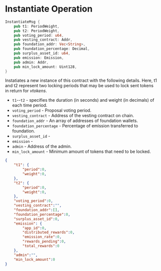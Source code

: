 # Instantiate Operation

```rust
InstantiateMsg {
    pub t1: PeriodWeight,
    pub t2: PeriodWeight,
    pub voting_period: u64,
    pub vesting_contract: Addr,
    pub foundation_addr: Vec<String>,
    pub foundation_percentage: Decimal,
    pub surplus_asset_id: u64,
    pub emission: Emission,
    pub admin: Addr,
    pub min_lock_amount: Uint128,
}
```

Instatiates a new instance of this contract with the following details. Here,
t1 and t2 represent two locking periods that may be used to lock sent tokens
in return for *vtokens*.

* `t1`--`t2` - specifies the duration (in seconds) and weight (in decimals) of each time period.
* `voting_period` - Proposal voting period.
* `vesting_contract` - Address of the vesting contract on chain.
* `foundation_addr` - An array of addresses of foundation wallets.
* `foundation_percentage` - Percentage of emission transferred to foundation.
* `surplus_asset_id` -
* `emission` -
* `admin` - Address of the admin.
* `min_lock_amount` - Minimum amount of tokens that need to be locked.

```json
{
    "t1": {
        "period":0,
        "weight":0,
    },
    "t2": {
        "period":0,
        "weight":0,
    },
    "voting_period":0,
    "vesting_contract":"",
    "foundation_addr":[],
    "foundation_percentage":0,
    "surplus_asset_id":0,
    "emission": {
        "app_id":0,
        "distributed_rewards":0,
        "emission_rate":0,
        "rewards_pending":0,
        "total_rewards":0
    },
    "admin":"",
    "min_lock_amount":0
}
```